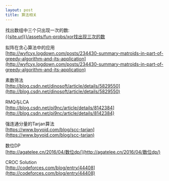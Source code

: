 ```yaml
---
layout: post
title: 算法相关
---
```


找出数组中三个只出现一次的数:<br>
[{{site.url}}/assets/fun-probs/xor找出现三次的数]({{site.url}}/assets/fun-probs/xor找出现三次的数.html)

拟阵在贪心算法中的应用<br>
[http://wyfcyx.logdown.com/posts/234430-summary-matroids-in-part-of-greedy-algorithm-and-its-application](http://wyfcyx.logdown.com/posts/234430-summary-matroids-in-part-of-greedy-algorithm-and-its-application)
<br>

素数筛法<br>
[http://blog.csdn.net/dinosoft/article/details/5829550](http://blog.csdn.net/dinosoft/article/details/5829550)
<br>

RMQ与LCA<br>
[http://blog.csdn.net/pi9nc/article/details/8142384](http://blog.csdn.net/pi9nc/article/details/8142384)
<br>

强连通分量的Tarjan算法<br>
[https://www.byvoid.com/blog/scc-tarjan](https://www.byvoid.com/blog/scc-tarjan)
<br>

数位DP<br>
[http://agatelee.cn/2016/04/数位dp/](http://agatelee.cn/2016/04/数位dp/)

CROC Solution<br>
[http://codeforces.com/blog/entry/44408](http://codeforces.com/blog/entry/44408)
<br>
